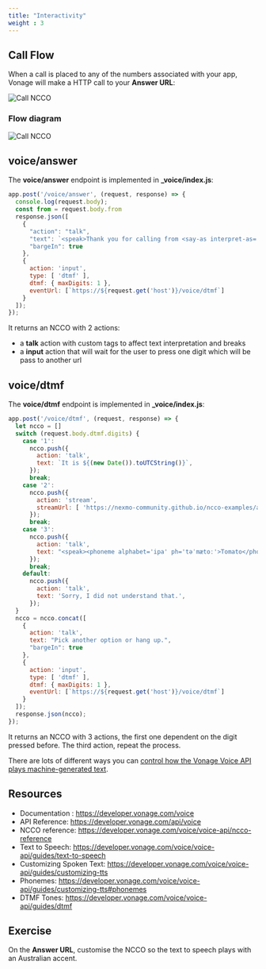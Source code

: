 ```yaml
---
title: "Interactivity"
weight : 3
---
```


## Call Flow

When a call is placed to any of the numbers associated with your app, Vonage will make a HTTP call to your **Answer URL**:

![Call NCCO](/voice/interactive.gif?classes=thumbnail_lg)

### Flow diagram

![Call NCCO](/voice/interactive_flow.png?classes=thumbnail_lg)

## voice/answer

The **voice/answer** endpoint is implemented in **_voice/index.js**:

```js
app.post('/voice/answer', (request, response) => {
  console.log(request.body);
  const from = request.body.from
  response.json([
    { 
      "action": "talk", 
      "text": `<speak>Thank you for calling from <say-as interpret-as='telephone'>${from}</say-as> <break time='1s' /> Press 1 for the current time <break strength='weak' /> 2 to play an audio file <break strength='weak' /> or 3 to find out how to pronounce <break strength='weak' />tomato.</speak>`,
      "bargeIn": true
    },
    {
      action: 'input',
      type: [ 'dtmf' ],
      dtmf: { maxDigits: 1 },
      eventUrl: [`https://${request.get('host')}/voice/dtmf`]
    }
  ]);
});
```

It returns an NCCO with 2 actions:

- a **talk** action with custom tags to affect text interpretation and breaks
- a **input** action that will wait for the user to press one digit which will be pass to another url

## voice/dtmf

The **voice/dtmf** endpoint is implemented in **_voice/index.js**:

```js
app.post('/voice/dtmf', (request, response) => {
  let ncco = []
  switch (request.body.dtmf.digits) {
    case '1':
      ncco.push({
        action: 'talk',
        text: `It is ${(new Date()).toUTCString()}`,
      });
      break;
    case '2':
      ncco.push({
        action: 'stream',
        streamUrl: [ 'https://nexmo-community.github.io/ncco-examples/assets/voice_api_audio_streaming_vonage.mp3'],
      });
      break;
    case '3':
      ncco.push({
        action: 'talk',
        text: "<speak><phoneme alphabet='ipa' ph='təˈmætoː'>Tomato</phoneme> or <phoneme alphabet='ipa' ph='təˈmeɪtoʊ'>tomato</phoneme>. Two nations separated by a common language.</speak>"
      });
      break;
    default:
      ncco.push({
        action: 'talk',
        text: 'Sorry, I did not understand that.',
      });
  }
  ncco = ncco.concat([
    {
      action: 'talk',
      text: "Pick another option or hang up.",
      "bargeIn": true
    },
    {
      action: 'input',
      type: [ 'dtmf' ],
      dtmf: { maxDigits: 1 },
      eventUrl: [`https://${request.get('host')}/voice/dtmf`]
    }
  ]);
  response.json(ncco);
});
```

It returns an NCCO with 3 actions, the first one dependent on the digit pressed before. The third action, repeat the process.

There are lots of different ways you can [control how the Vonage Voice API plays machine-generated text](https://developer.vonage.com/voice/voice-api/guides/customizing-tts).

## Resources

- Documentation : https://developer.vonage.com/voice
- API Reference:  https://developer.vonage.com/api/voice
- NCCO reference: https://developer.vonage.com/voice/voice-api/ncco-reference
- Text to Speech: https://developer.vonage.com/voice/voice-api/guides/text-to-speech
- Customizing Spoken Text: https://developer.vonage.com/voice/voice-api/guides/customizing-tts
- Phonemes: https://developer.vonage.com/voice/voice-api/guides/customizing-tts#phonemes
- DTMF Tones: https://developer.vonage.com/voice/voice-api/guides/dtmf

## Exercise

On the **Answer URL**, customise the NCCO so the text to speech plays with an Australian accent.
